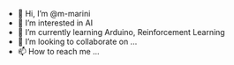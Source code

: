 - 👋 Hi, I’m @m-marini
- 👀 I’m interested in AI
- 🌱 I’m currently learning Arduino, Reinforcement Learning
- 💞️ I’m looking to collaborate on ...
- 📫 How to reach me ...

<!---
m-marini/m-marini is a ✨ special ✨ repository because its `README.md` (this file) appears on your GitHub profile.
You can click the Preview link to take a look at your changes.
--->
